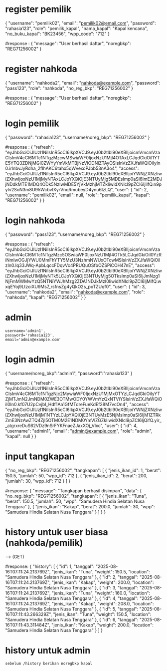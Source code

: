 # register pemilik #
{
  "username": "pemilik02",
  "email": "pemilik02@email.com",
  "password": "rahasia123",
  "role": "pemilik_kapal",
  "nama_kapal": "Kapal kencana",
  "no_buku_kapal": "BK23456",
  "wpp_code": "712"
}

#response : {
    "message": "User berhasil daftar",
    "noregbkp": "REG71256002"
}

# register nahkoda #

{
    "username": "nahkoda2",
    "email": "nahkoda@example.com",
    "password": "pass123",
    "role": "nahkoda",
    "no_reg_bkp": "REG71256002"
}

#response : {
    "message": "User berhasil daftar",
    "noregbkp": "REG71256002"
}

# login pemilik # 

{
    "password": "rahasia123",
    "username/noreg_bkp": "REG71256002"
}

#response : {
    "refresh": "eyJhbGciOiJIUzI1NiIsInR5cCI6IkpXVCJ9.eyJ0b2tlbl90eXBlIjoicmVmcmVzaCIsImV4cCI6MTc1NTgzMzcwMSwiaWF0IjoxNzU1MjI4OTAxLCJqdGkiOiI1YTE5YTQ3ZDNjMGI0ZWYyYmVkMTBjNzVlODNiZTAyOSIsInVzZXJfaWQiOiIyIn0.irlnbvJyRdha_2fIhAKC6tahx5qWvexoPJbb53nA3o4",
    "access": "eyJhbGciOiJIUzI1NiIsInR5cCI6IkpXVCJ9.eyJ0b2tlbl90eXBlIjoiYWNjZXNzIiwiZXhwIjoxNzU1MjMyNTAxLCJpYXQiOjE3NTUyMjg5MDEsImp0aSI6ImE2MDJjNDdkMTE1MDQ4ODk5NzIwMDE5YjVkMzhjMTZkIiwidXNlcl9pZCI6IjIifQ.n9pyIv2SoN3m8U95WcbvIXyrVnqRmubeyD4ynu6lzLQ",
    "user": {
        "id": 2,
        "username": "pemilik02",
        "email": null,
        "role": "pemilik_kapal",
        "kapal": "REG71256002"
    }
}

# login nahkoda # 

{
    "password": "pass123",
    "username/noreg_bkp": "REG71256002"
}

#response : {
    "refresh": "eyJhbGciOiJIUzI1NiIsInR5cCI6IkpXVCJ9.eyJ0b2tlbl90eXBlIjoicmVmcmVzaCIsImV4cCI6MTc1NTgzMzc5OSwiaWF0IjoxNzU1MjI4OTk5LCJqdGkiOiI0YzRiNmIwOGJjYWU0MmFhYTY5MzU3NzhmNWUxOTcwMSIsInVzZXJfaWQiOiIzIn0.Iq33JWq-ApbLqccFDqvVc4PRUQuOSfbOZSPiCOH47nE",
    "access": "eyJhbGciOiJIUzI1NiIsInR5cCI6IkpXVCJ9.eyJ0b2tlbl90eXBlIjoiYWNjZXNzIiwiZXhwIjoxNzU1MjMyNTk5LCJpYXQiOjE3NTUyMjg5OTksImp0aSI6IjJmNzg1NjFmMWMwYzQ5NTNiYWJhMzg2ZDA1NDJkMzI0IiwidXNlcl9pZCI6IjMifQ.wxqEYoj9LtzoiXU9Ms7_rsfnsZg4yQkO2s_poTZUqf0",
    "user": {
        "id": 3,
        "username": "nahkoda2",
        "email": "nahkoda@example.com",
        "role": "nahkoda",
        "kapal": "REG71256002"
    }
}

# admin # 

    username='admin1',
    password='rahasia123',
    email='admin@example.com'

# login admin # 
{
    "username/noreg_bkp":"admin1",
    "password":"rahasia123"
}

#response : {
    "refresh": "eyJhbGciOiJIUzI1NiIsInR5cCI6IkpXVCJ9.eyJ0b2tlbl90eXBlIjoicmVmcmVzaCIsImV4cCI6MTc1NTgzNjc2MywiaWF0IjoxNzU1MjMxOTYzLCJqdGkiOiIyYTZjMTJmN2JmNDM0ZWE3OTMwODY0YWVmYzQxNTViYSIsInVzZXJfaWQiOiI0In0.kf07U2pCvjbI_Hdf1Aa1GfMTdreFueKdEf28M7vcOn4",
    "access": "eyJhbGciOiJIUzI1NiIsInR5cCI6IkpXVCJ9.eyJ0b2tlbl90eXBlIjoiYWNjZXNzIiwiZXhwIjoxNzU1MjM1NTYzLCJpYXQiOjE3NTUyMzE5NjMsImp0aSI6IjM1ZTRkZmE3NzAwZTQ4ZjI5OTM0M2E1NDM0YmVlZGZkIiwidXNlcl9pZCI6IjQifQ.yir__atgrxreDuS62VDz9nSrFYKFnaeZJaxXOj_VIxc",
    "user": {
        "id": 4,
        "username": "admin1",
        "email": "admin@example.com",
        "role": "admin",
        "kapal": null
    }
}


# input tangkapan # 
{
  "no_reg_bkp": "REG71256002",
  "tangkapan": [
    {
      "jenis_ikan_id": 1,
      "berat": 150.5,
      "jumlah": 50,
      "wpp_id": 712
    },
    {
      "jenis_ikan_id": 2,
      "berat": 200,
      "jumlah": 30,
      "wpp_id": 712
    }
  ]
}


#response: {
    "message": "Tangkapan berhasil disimpan",
    "data": {
        "no_reg_bkp": "REG71256002",
        "tangkapan": [
            {
                "jenis_ikan": "Tuna",
                "berat": 150.5,
                "jumlah": 50,
                "wpp": "Samudera Hindia Selatan Nusa Tenggara"
            },
            {
                "jenis_ikan": "Kakap",
                "berat": 200.0,
                "jumlah": 30,
                "wpp": "Samudera Hindia Selatan Nusa Tenggara"
            }
        ]
    }
}

# history untuk user biasa (nahkoda/pemilik) # 

 --> (GET)

#response: {
    "history": [
        {
            "id": 1,
            "tanggal": "2025-08-16T07:11:24.213769Z",
            "jenis_ikan": "Tuna",
            "weight": 150.5,
            "location": "Samudera Hindia Selatan Nusa Tenggara"
        },
        {
            "id": 2,
            "tanggal": "2025-08-16T07:11:24.213769Z",
            "jenis_ikan": "Kakap",
            "weight": 200.0,
            "location": "Samudera Hindia Selatan Nusa Tenggara"
        },
        {
            "id": 3,
            "tanggal": "2025-08-16T07:11:24.213769Z",
            "jenis_ikan": "Tuna",
            "weight": 160.0,
            "location": "Samudera Hindia Selatan Nusa Tenggara"
        },
        {
            "id": 4,
            "tanggal": "2025-08-16T07:11:24.213769Z",
            "jenis_ikan": "Kakap",
            "weight": 208.0,
            "location": "Samudera Hindia Selatan Nusa Tenggara"
        },
        {
            "id": 5,
            "tanggal": "2025-08-16T07:11:43.266329Z",
            "jenis_ikan": "Tuna",
            "weight": 150.5,
            "location": "Samudera Hindia Selatan Nusa Tenggara"
        },
        {
            "id": 6,
            "tanggal": "2025-08-16T07:11:43.311484Z",
            "jenis_ikan": "Kakap",
            "weight": 200.0,
            "location": "Samudera Hindia Selatan Nusa Tenggara"
        }
    ]
}

# history untuk admin 
    sebelum /history berikan noregbkp kapal 